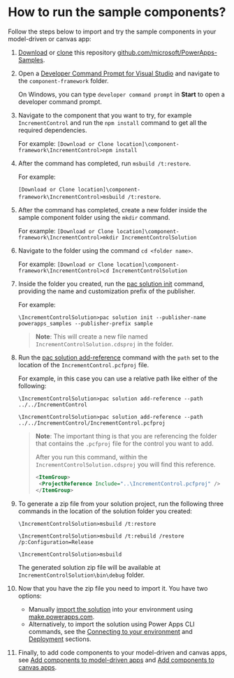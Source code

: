 # How to run the sample components?

Follow the steps below to import and try the sample components in your model-driven or canvas app:

1. [Download](https://docs.github.com/repositories/working-with-files/using-files/downloading-source-code-archives#downloading-source-code-archives-from-the-repository-view) or [clone](https://docs.github.com/repositories/creating-and-managing-repositories/cloning-a-repository) this repository [github.com/microsoft/PowerApps-Samples](https://github.com/microsoft/PowerApps-Samples).

1. Open a [Developer Command Prompt for Visual Studio](https://learn.microsoft.com/visualstudio/ide/reference/command-prompt-powershell) and navigate to the `component-framework` folder.

   On Windows, you can type `developer command prompt` in **Start** to open a developer command prompt.

1. Navigate to the component that you want to try, for example `IncrementControl` and run the `npm install` command to get all the required dependencies.

   For example:
   `[Download or Clone location]\component-framework\IncrementControl>npm install`

1. After the command has completed, run `msbuild /t:restore`.

   For example:
   
   `[Download or Clone location]\component-framework\IncrementControl>msbuild /t:restore`.

1. After the command has completed, create a new folder inside the sample component folder  using the `mkdir` command.

   For example: `[Download or Clone location]\component-framework\IncrementControl>mkdir IncrementControlSolution`

1. Navigate to the folder using the command `cd <folder name>`.

   For example: `[Download or Clone location]\component-framework\IncrementControl>cd IncrementControlSolution`

1. Inside the folder you created, run the [pac solution init](https://learn.microsoft.com/power-platform/developer/cli/reference/solution#pac-solution-init) command, providing the name and customization prefix of the publisher.

   For example: 
  
   `\IncrementControlSolution>pac solution init --publisher-name powerapps_samples --publisher-prefix sample`

   > **Note**: This will create a new file named `IncrementControlSolution.cdsproj` in the folder.

1. Run the [pac solution add-reference](https://learn.microsoft.com/power-platform/developer/cli/reference/solution#pac-solution-add-reference) command with the `path` set to the location of the `IncrementControl.pcfproj` file.

   For example, in this case you can use a relative path like either of the following:

   `\IncrementControlSolution>pac solution add-reference --path ../../IncrementControl`

   `\IncrementControlSolution>pac solution add-reference --path ../../IncrementControl/IncrementControl.pcfproj`

   > **Note**: The important thing is that you are referencing the folder that contains the `.pcfproj` file for the control you want to add.
   > 
   > After you run this command, within the `IncrementControlSolution.cdsproj` you will find this reference.
   > 
   > ```xml
   > <ItemGroup>
   >  <ProjectReference Include="..\IncrementControl.pcfproj" />
   > </ItemGroup>
   > ```

1. To generate a zip file from your solution project, run the following three commands in the location of the solution folder you created:

   `\IncrementControlSolution>msbuild /t:restore`

   `\IncrementControlSolution>msbuild /t:rebuild /restore /p:Configuration=Release`

   `\IncrementControlSolution>msbuild`


   The generated solution zip file will be available at `IncrementControlSolution\bin\debug` folder.

1. Now that you have the zip file you need to import it. You have two options:

   - Manually [import the solution](https://docs.microsoft.com/powerapps/maker/data-platform/import-update-export-solutions) into your environment using [make.powerapps.com](https://make.powerapps.com/).
   - Alternatively, to import the solution using Power Apps CLI commands, see the [Connecting to your environment](https://docs.microsoft.com/powerapps/developer/component-framework/import-custom-controls#connecting-to-your-environment) and [Deployment](https://docs.microsoft.com/powerapps/developer/component-framework/import-custom-controls#deploying-code-components) sections.

1. Finally, to add code components to your model-driven and canvas apps, see [Add components to model-driven apps](https://docs.microsoft.com/powerapps/developer/component-framework/add-custom-controls-to-a-field-or-entity) and [Add components to canvas apps](https://docs.microsoft.com/powerapps/developer/component-framework/component-framework-for-canvas-apps#add-components-to-a-canvas-app).
